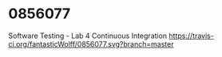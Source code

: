 # 0856077
Software Testing - Lab 4 Continuous Integration
https://travis-ci.org/fantasticWolff/0856077.svg?branch=master
